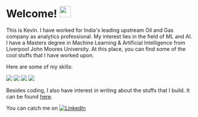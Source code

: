 # Welcome! <img src="https://raw.githubusercontent.com/MartinHeinz/MartinHeinz/master/wave.gif" width="30px">

This is Kevin. I have worked for India's leading upstream Oil and Gas company as analytics professional. My interest lies in the field of ML and AI. I have a Masters degree in Machine Learning & Artificial Intelligence from Liverpool John Moores University. At this place, you can find some of the cool stuffs that I have worked upon. 

Here are some of my skills:

![](https://img.shields.io/badge/OS-Linux-informational?style=flat&logo=<LOGO_NAME>&logoColor=white&color=2bbc8a)
![](https://img.shields.io/badge/Code-Python-informational?style=flat&logo=<LOGO_NAME>&logoColor=white&color=2bbc8a)
![](https://img.shields.io/badge/Code-Matlab-informational?style=flat&logo=<LOGO_NAME>&logoColor=white&color=2bbc8a)
![](https://img.shields.io/badge/Code-SQL-informational?style=flat&logo=<LOGO_NAME>&logoColor=white&color=2bbc8a)

Besides coding, I also have interest in writing about the stuffs that I build. It can be found [here](https://akbarikevin.medium.com/).

<!-- Actual text -->

You can catch me on [![LinkedIn][1.2]][1]

<!-- Icons -->

[1.2]: https://raw.githubusercontent.com/MartinHeinz/MartinHeinz/master/linkedin-3-16.png

<!-- Links to your social media accounts -->

[1]: https://www.linkedin.com/in/kevinakbari/
